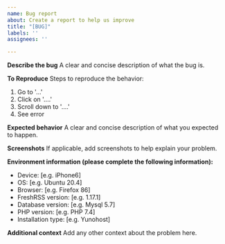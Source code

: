```yaml
---
name: Bug report
about: Create a report to help us improve
title: "[BUG]"
labels: ''
assignees: ''

---
```


**Describe the bug**
A clear and concise description of what the bug is.

**To Reproduce**
Steps to reproduce the behavior:
1. Go to '...'
2. Click on '....'
3. Scroll down to '....'
4. See error

**Expected behavior**
A clear and concise description of what you expected to happen.

**Screenshots**
If applicable, add screenshots to help explain your problem.

**Environment information (please complete the following information):**
 - Device: [e.g. iPhone6]
 - OS: [e.g. Ubuntu 20.4]
 - Browser: [e.g. Firefox 86]
 - FreshRSS version: [e.g. 1.17.1]
 - Database version: [e.g. Mysql 5.7]
 - PHP version: [e.g. PHP 7.4]
 - Installation type: [e.g. Yunohost]

**Additional context**
Add any other context about the problem here.
